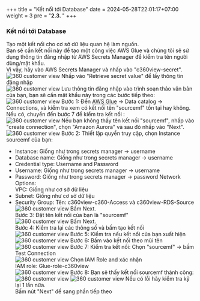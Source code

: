 +++
title = "Kết nối tới Database"
date = 2024-05-28T22:01:17+07:00
weight = 3
pre = "<b>2.3. </b>"
+++

### Kết nối tới Database

Tạo một kết nối cho cơ sở dữ liệu quan hệ làm nguồn.  
Bạn sẽ cần kết nối này để tạo một công việc AWS Glue và chúng tôi sẽ sử dụng thông tin đăng nhập từ AWS Secrets Manager để kiểm tra tên người dùng/mật khẩu.  
Vì vậy, hãy vào AWS Secrets Manager và nhấp vào "c360view-secret".  
![360 customer view](https://vuha7394.github.io/workshop-aws2/images/assets/49.png) 
Nhấp vào "Retrieve secret value" để lấy thông tin đăng nhập  
![360 customer view](https://vuha7394.github.io/workshop-aws2/images/assets/50.png) 
Lưu thông tin đăng nhập vào trình soạn thảo văn bản của bạn, bạn sẽ cần mật khẩu này trong các bước tiếp theo:  
![360 customer view](https://vuha7394.github.io/workshop-aws2/images/assets/51.png) 
Bước 1: Đến [AWS Glue](https://us-west-2.console.aws.amazon.com/glue/home?region=us-west-2#catalog:tab=connections) -> Data catalog -> Connections, và kiểm tra xem có kết nối tên "sourcemf" tồn tại hay không. Nếu có, chuyển đến bước 7 để kiểm tra kết nối
:  
![360 customer view](https://vuha7394.github.io/workshop-aws2/images/assets/52.png) 
Nếu bạn không thấy tên kết nối "sourcemf", nhấp vào "create connection", chọn "Amazon Aurora" và sau đó nhấp vào "Next".  
![360 customer view](https://vuha7394.github.io/workshop-aws2/images/assets/53.png) 
Bước 2: Thiết lập quyền truy cập, chọn Instance sourcemf của bạn:  
+ Instance: Giống như trong secrets manager -> username
+ Database name: Giống như trong secrets manager -> username
+ Credential type: Username and Password
+ Username: Giống như trong secrets manager -> username
+ Password: Giống như trong secrets manager -> password
Network Options:  
VPC: Giống như cơ sở dữ liệu
+ Subnet: Giống như cơ sở dữ liệu
+ Security Group: Tên: c360view-c360-Access và c360view-RDS-Source
![360 customer view](https://vuha7394.github.io/workshop-aws2/images/assets/54.png) 
Bấm Next.  
Bước 3: Đặt tên kết nối của bạn là "sourcemf"   
![360 customer view](https://vuha7394.github.io/workshop-aws2/images/assets/55.png) 
Bấm Next.  
Bước 4: Kiểm tra lại các thông số và bấm tạo kết nối  
![360 customer view](https://vuha7394.github.io/workshop-aws2/images/assets/56.png) 
Bước 5: Kiểm tra nếu kết nối của bạn xuất hiện  
![360 customer view](https://vuha7394.github.io/workshop-aws2/images/assets/57.png) 
Bước 6: Bấm vào kết nối theo mũi tên  
![360 customer view](https://vuha7394.github.io/workshop-aws2/images/assets/58.png) 
Bước 7: Kiểm tra kết nối: Chọn "sourcemf" -> bấm Test Connection  
![360 customer view](https://vuha7394.github.io/workshop-aws2/images/assets/59.png) 
Chọn IAM Role and xác nhận  
IAM role: Glue-role-c360view  
![360 customer view](https://vuha7394.github.io/workshop-aws2/images/assets/60.png) 
Bước 8: Bạn sẽ thấy kết nối sourcemf thành công:  
![360 customer view](https://vuha7394.github.io/workshop-aws2/images/assets/61.png) 
![360 customer view](https://vuha7394.github.io/workshop-aws2/images/assets/62.png) 
Nếu có lỗi hãy kiểm tra kỹ lại 1 lần nữa.  
Bấm nút "Next" để sang phần tiếp theo  